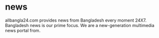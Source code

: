 news
====

allbangla24.com provides news from Bangladesh every moment 24X7. Bangladesh news is our prime focus. We are a new-generation multimedia news portal from.
